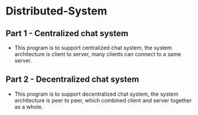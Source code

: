 # Distributed-System
## Part 1 - Centralized chat system
* This program is to support centralized chat system, the system architecture is client to server, many clients can connect to a same server.
 
## Part 2 - Decentralized chat system
* This program is to support decentralized chat system, the system architecture is peer to peer, which combined client and server together as a whole.
